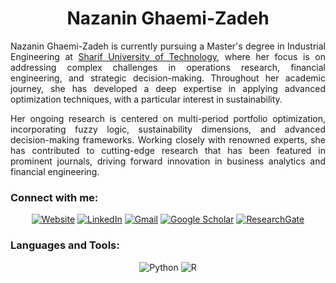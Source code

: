 <h1 style="text-align: center;">Nazanin Ghaemi-Zadeh</h1>

<p align="justify">
Nazanin Ghaemi-Zadeh is currently pursuing a Master's degree in Industrial Engineering at <a href="https://en.sharif.ir/">Sharif University of Technology</a>, where her focus is on addressing complex challenges in operations research, financial engineering, and strategic decision-making. Throughout her academic journey, she has developed a deep expertise in applying advanced optimization techniques, with a particular interest in sustainability.
</p>

<p align="justify">
Her ongoing research is centered on multi-period portfolio optimization, incorporating fuzzy logic, sustainability dimensions, and advanced decision-making frameworks. Working closely with renowned experts, she has contributed to cutting-edge research that has been featured in prominent journals, driving forward innovation in business analytics and financial engineering.
</p>

### Connect with me:

<div style="text-align: center;">

[![Website](https://img.shields.io/badge/Website-000000?style=flat&logo=google-chrome&logoColor=white)](https://www.nazaninghaemizadeh.com/)
[![LinkedIn](https://img.shields.io/badge/LinkedIn-0A66C2?style=flat&logo=linkedin&logoColor=white)](https://www.linkedin.com/in/nazanin-ghaemizadeh/)
[![Gmail](https://img.shields.io/badge/Gmail-D14836?style=flat&logo=gmail&logoColor=white)](mailto:nghz.sut@gmail.com)
[![Google Scholar](https://img.shields.io/badge/Google_Scholar-4285F4?style=flat&logo=google-scholar&logoColor=white)](https://scholar.google.com/citations?hl=en&user=22CBo8EAAAAJ)
[![ResearchGate](https://img.shields.io/badge/ResearchGate-00CCBB?style=flat&logo=researchgate&logoColor=white)](https://www.researchgate.net/profile/Nazanin-Ghaemi-Zadeh)

</div>

### Languages and Tools:

<div style="text-align: center;">
  
![Python](https://img.shields.io/badge/Python-3670A0?style=flat&logo=python&logoColor=ffdd54)
![R](https://img.shields.io/badge/R-276DC3?style=flat&logo=r&logoColor=white)

</div>
